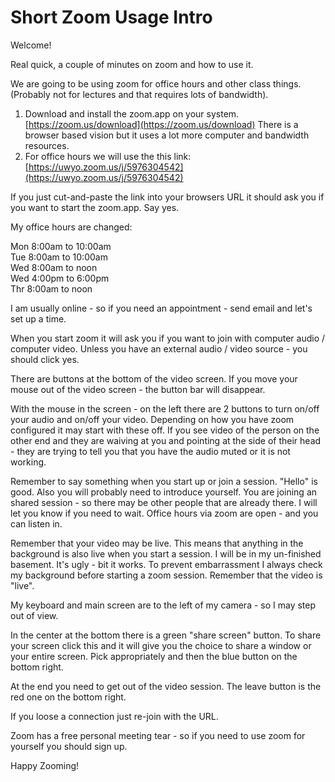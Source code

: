 # Short Zoom Usage Intro

Welcome!

Real quick, a couple of minutes on zoom and how to use it.

We are going to be using zoom for office hours and other class things.  (Probably not for lectures
and that requires lots of bandwidth).

1. Download and install the zoom.app on your system. [https://zoom.us/download](https://zoom.us/download)
There is a browser based vision but it uses a lot more computer and bandwidth resources.
2. For office hours we will use the this link: [https://uwyo.zoom.us/j/5976304542](https://uwyo.zoom.us/j/5976304542)

If you just cut-and-paste the link into your browsers URL it should ask you if you want to start the zoom.app.
Say yes.

My office hours are changed:

Mon 8:00am to 10:00am <br>
Tue 8:00am to 10:00am <br>
Wed 8:00am to noon <br>
Wed 4:00pm to 6:00pm <br>
Thr 8:00am to noon <br>

I am usually online - so if you need an appointment - send email and let's set up a time.

When you start zoom it will ask you if you want to join with computer audio / computer video.  Unless you
have an external audio / video source - you should click yes.

There are buttons at the bottom of the video screen.
If you move your mouse out of the video screen - the button bar will disappear. 

With the mouse in the screen - on the left there are 2 buttons to turn on/off your audio and on/off your video.
Depending on how you have zoom configured it may start with these off.   If you see video of the person on 
the other end and they are waiving at you and pointing at the side of their head - they are trying to tell
you that you have the audio muted or it is not working.

Remember to say something when you start up or join a session.  "Hello" is good.  Also you will probably need
to introduce yourself.  You are joining an shared session - so there may be other people that are already
there.  I will let you know if you  need to wait.  Office hours via zoom are open - and you can listen
in.

Remember that your video may be live.  This means that anything in the background is also live when you
start a session.  I will be in my un-finished basement.  It's ugly - bit it works.    To prevent embarrassment
I always check my background before starting a zoom session.  Remember that the video is "live".

My keyboard and main screen are to the left of my camera - so I may step out of view.

In the center at the bottom there is a green "share screen" button.   To share your screen click this and
it will give you the choice to share a window or your entire screen.  Pick appropriately and then the blue
button on the bottom right.

At the end you need to get out of the video session.  The leave button is the red one on the bottom
right.

If you loose a connection just re-join with the URL.

Zoom has a free personal meeting tear - so if you need to use zoom for yourself you should sign up.

Happy Zooming!

